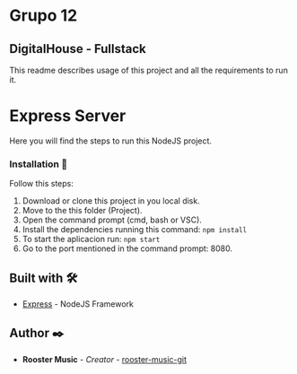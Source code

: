 # Grupo 12
## DigitalHouse - Fullstack

This readme describes usage of this project and all the requirements to run it.

#  Express Server

Here you will find the steps to run this NodeJS project.

### Installation 🔧

Follow this steps:

1. Download or clone this project in you local disk.
2. Move to the this folder (Project).
3. Open the command prompt (cmd, bash or VSC).
3. Install the dependencies running this command:
    ```npm install```
4. To start the aplicacion run:
    ```npm start```
5. Go to the port mentioned in the command prompt: 8080.

## Built with 🛠️

* [Express](https://www.npmjs.com/package/express) -  NodeJS Framework


## Author ✒️

* **Rooster Music** - *Creator* - [rooster-music-git](https://github.com/tovarfranco/grupo-12-RoosterMusic)